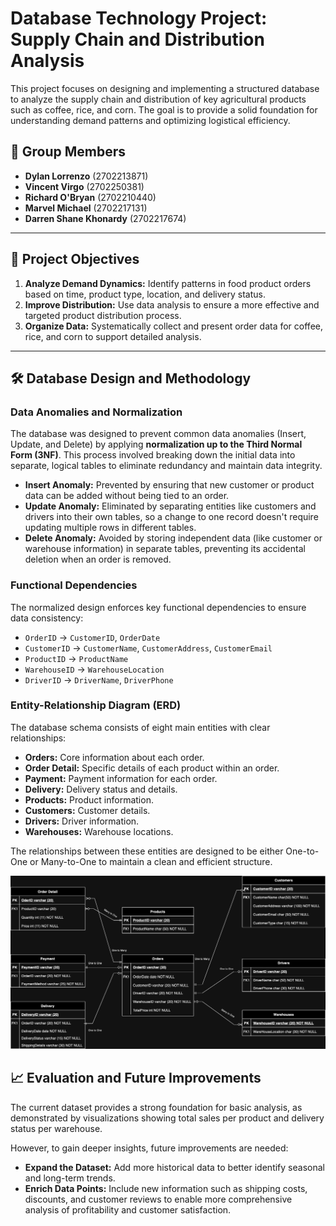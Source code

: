 # Database Technology Project: Supply Chain and Distribution Analysis

This project focuses on designing and implementing a structured database to analyze the supply chain and distribution of key agricultural products such as coffee, rice, and corn. The goal is to provide a solid foundation for understanding demand patterns and optimizing logistical efficiency.

## 👥 Group Members

* **Dylan Lorrenzo** (2702213871)
* **Vincent Virgo** (2702250381)
* **Richard O'Bryan** (2702210440)
* **Marvel Michael** (2702217131)
* **Darren Shane Khonardy** (2702217674)

---

## 🎯 Project Objectives

1.  **Analyze Demand Dynamics:** Identify patterns in food product orders based on time, product type, location, and delivery status.
2.  **Improve Distribution:** Use data analysis to ensure a more effective and targeted product distribution process.
3.  **Organize Data:** Systematically collect and present order data for coffee, rice, and corn to support detailed analysis.

---

## 🛠️ Database Design and Methodology

### Data Anomalies and Normalization

The database was designed to prevent common data anomalies (Insert, Update, and Delete) by applying **normalization up to the Third Normal Form (3NF)**. This process involved breaking down the initial data into separate, logical tables to eliminate redundancy and maintain data integrity.

* **Insert Anomaly:** Prevented by ensuring that new customer or product data can be added without being tied to an order.
* **Update Anomaly:** Eliminated by separating entities like customers and drivers into their own tables, so a change to one record doesn't require updating multiple rows in different tables.
* **Delete Anomaly:** Avoided by storing independent data (like customer or warehouse information) in separate tables, preventing its accidental deletion when an order is removed.

### Functional Dependencies

The normalized design enforces key functional dependencies to ensure data consistency:

* `OrderID` → `CustomerID`, `OrderDate`
* `CustomerID` → `CustomerName`, `CustomerAddress`, `CustomerEmail`
* `ProductID` → `ProductName`
* `WarehouseID` → `WarehouseLocation`
* `DriverID` → `DriverName`, `DriverPhone`

### Entity-Relationship Diagram (ERD)

The database schema consists of eight main entities with clear relationships:

* **Orders:** Core information about each order.
* **Order Detail:** Specific details of each product within an order.
* **Payment:** Payment information for each order.
* **Delivery:** Delivery status and details.
* **Products:** Product information.
* **Customers:** Customer details.
* **Drivers:** Driver information.
* **Warehouses:** Warehouse locations.

The relationships between these entities are designed to be either One-to-One or Many-to-One to maintain a clean and efficient structure.

<img src="ERD_Final.jpeg"  alt="Home Page Screenshot 3">

## 📈 Evaluation and Future Improvements

The current dataset provides a strong foundation for basic analysis, as demonstrated by visualizations showing total sales per product and delivery status per warehouse.

However, to gain deeper insights, future improvements are needed:

* **Expand the Dataset:** Add more historical data to better identify seasonal and long-term trends.
* **Enrich Data Points:** Include new information such as shipping costs, discounts, and customer reviews to enable more comprehensive analysis of profitability and customer satisfaction.
